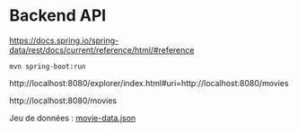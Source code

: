 # Backend API

https://docs.spring.io/spring-data/rest/docs/current/reference/html/#reference


```
mvn spring-boot:run
```
http://localhost:8080/explorer/index.html#uri=http://localhost:8080/movies

http://localhost:8080/movies


Jeu de données : [movie-data.json](src/main/resources/movie-data.json)